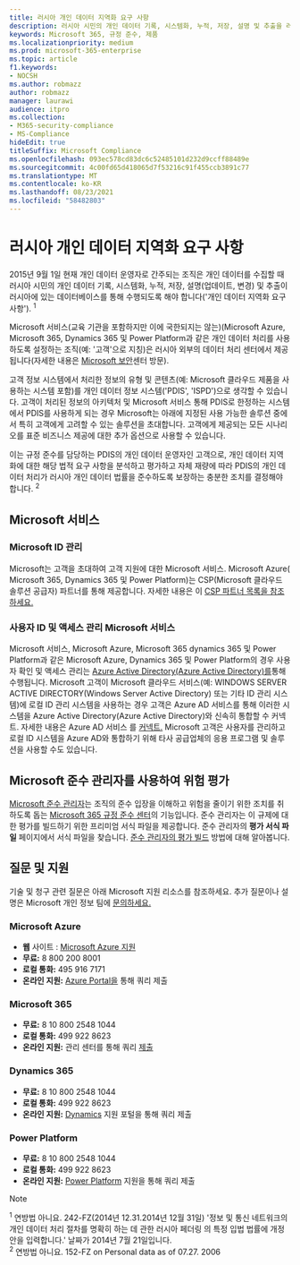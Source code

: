 ```yaml
---
title: 러시아 개인 데이터 지역화 요구 사항
description: 러시아 시민의 개인 데이터 기록, 시스템화, 누적, 저장, 설명 및 추출을 러시아에 있는 Microsoft 서비스 및 데이터베이스에서 수집하는 방법을 알아보습니다.
keywords: Microsoft 365, 규정 준수, 제품
ms.localizationpriority: medium
ms.prod: microsoft-365-enterprise
ms.topic: article
f1.keywords:
- NOCSH
ms.author: robmazz
author: robmazz
manager: laurawi
audience: itpro
ms.collection:
- M365-security-compliance
- MS-Compliance
hideEdit: true
titleSuffix: Microsoft Compliance
ms.openlocfilehash: 093ec578cd83dc6c52485101d232d9ccff88489e
ms.sourcegitcommit: 4c00fd65d418065d7f53216c91f455ccb3891c77
ms.translationtype: MT
ms.contentlocale: ko-KR
ms.lasthandoff: 08/23/2021
ms.locfileid: "58482803"
---
```

# <a name="russian-personal-data-localization-requirements"></a>러시아 개인 데이터 지역화 요구 사항

2015년 9월 1일 현재 개인 데이터 운영자로 간주되는 조직은 개인 데이터를 수집할 때 러시아 시민의 개인 데이터 기록, 시스템화, 누적, 저장, 설명(업데이트, 변경) 및 추출이 러시아에 있는 데이터베이스를 통해 수행되도록 해야 합니다('개인 데이터 지역화 요구 사항'). <sup>1</sup>

Microsoft 서비스(교육 기관을 포함하지만 이에 국한되지는 않는)(Microsoft Azure, Microsoft 365, Dynamics 365 및 Power Platform과 같은 개인 데이터 처리를 사용하도록 설정하는 조직(예: '고객'으로 지칭)은 러시아 외부의 데이터 처리 센터에서 제공됩니다(자세한 내용은 [Microsoft 보안](https://www.microsoft.com/trust-center)센터 방문).

고객 정보 시스템에서 처리한 정보의 유형 및 콘텐츠(예: Microsoft 클라우드 제품을 사용하는 시스템 포함)를 개인 데이터 정보 시스템('PDIS', 'ISPD')으로 생각할 수 있습니다. 고객이 처리된 정보의 아키텍처 및 Microsoft 서비스 통해 PDIS로 한정하는 시스템에서 PDIS를 사용하게 되는 경우 Microsoft는 아래에 지정된 사용 가능한 솔루션 중에서 특히 고객에게 고려할 수 있는 솔루션을 초대합니다. 고객에게 제공되는 모든 시나리오를 표준 비즈니스 제공에 대한 추가 옵션으로 사용할 수 있습니다.

이는 규정 준수를 담당하는 PDIS의 개인 데이터 운영자인 고객으로, 개인 데이터 지역화에 대한 해당 법적 요구 사항을 분석하고 평가하고 자체 재량에 따라 PDIS의 개인 데이터 처리가 러시아 개인 데이터 법률을 준수하도록 보장하는 충분한 조치를 결정해야 합니다. <sup>2</sup>

## <a name="subscribing-to-microsoft-services"></a>Microsoft 서비스

### <a name="microsoft-id-management"></a>Microsoft ID 관리

Microsoft는 고객을 초대하여 고객 지원에 대한 Microsoft 서비스. Microsoft Azure( Microsoft 365, Dynamics 365 및 Power Platform)는 CSP(Microsoft 클라우드 솔루션 공급자) 파트너를 통해 제공합니다. 자세한 내용은 이 [CSP 파트너 목록을 참조하세요.](https://pinpoint.microsoft.com/search?type=services&campaign=691)

### <a name="managing-user-identity-and-access-for-microsoft-services"></a>사용자 ID 및 액세스 관리 Microsoft 서비스

Microsoft 서비스, Microsoft Azure, Microsoft 365 dynamics 365 및 Power Platform과 같은 Microsoft Azure, Dynamics 365 및 Power Platform의 경우 사용자 확인 및 액세스 관리는 [Azure Active Directory(Azure Active Directory)를](https://azure.microsoft.com/services/active-directory/)통해 수행됩니다. Microsoft 고객이 Microsoft 클라우드 서비스(예: WINDOWS SERVER ACTIVE DIRECTORY(Windows Server Active Directory) 또는 기타 ID 관리 시스템)에 로컬 ID 관리 시스템을 사용하는 경우 고객은 Azure AD 서비스를 통해 이러한 시스템을 Azure Active Directory(Azure Active Directory)와 신속히 통합할 수 커넥트. 자세한 내용은 Azure AD 서비스 를 [커넥트.](/azure/active-directory/cloud-provisioning/) Microsoft 고객은 사용자를 관리하고 로컬 ID 시스템을 Azure AD와 통합하기 위해 타사 공급업체의 응용 프로그램 및 솔루션을 사용할 수도 있습니다.

## <a name="use-microsoft-compliance-manager-to-assess-your-risk"></a>Microsoft 준수 관리자를 사용하여 위험 평가

[Microsoft 준수 관리자](/microsoft-365/compliance/compliance-manager)는 조직의 준수 입장을 이해하고 위험을 줄이기 위한 조치를 취하도록 돕는 [Microsoft 365 규정 준수 센터](/microsoft-365/compliance/microsoft-365-compliance-center)의 기능입니다. 준수 관리자는 이 규제에 대한 평가를 빌드하기 위한 프리미엄 서식 파일을 제공합니다. 준수 관리자의 **평가 서식 파일** 페이지에서 서식 파일을 찾습니다. [준수 관리자의 평가 빌드](/microsoft-365/compliance/compliance-manager-assessments) 방법에 대해 알아봅니다.

## <a name="questions-and-support"></a>질문 및 지원

기술 및 청구 관련 질문은 아래 Microsoft 지원 리소스를 참조하세요. 추가 질문이나 설명은 Microsoft 개인 정보 팀에 [문의하세요.](https://support.microsoft.com/gp/privacy-page)

### <a name="microsoft-azure"></a>Microsoft Azure

- **웹** 사이트 : [Microsoft Azure 지원](https://aka.ms/GetAzureSupport)
- **무료:** 8 800 200 8001
- **로컬 통화:** 495 916 7171
- **온라인 지원:** [Azure Portal을](https://portal.azure.com) 통해 쿼리 제출

### <a name="microsoft-365"></a>Microsoft 365

- **무료:** 8 10 800 2548 1044
- **로컬 통화:** 499 922 8623
- **온라인 지원:** 관리 센터를 통해 쿼리 [제출](https://portal.office.com/)

### <a name="dynamics-365"></a>Dynamics 365

- **무료:** 8 10 800 2548 1044
- **로컬 통화:** 499 922 8623
- **온라인 지원:** [Dynamics](https://dynamics.microsoft.com/support/) 지원 포털을 통해 쿼리 제출

### <a name="power-platform"></a>Power Platform

- **무료:** 8 10 800 2548 1044
- **로컬 통화:** 499 922 8623
- **온라인 지원:** [Power Platform](/power-platform/admin/get-help-support) 지원을 통해 쿼리 제출

> [!NOTE]
> <sup>1</sup> 연방법 아니요. 242-FZ(2014년 12.31.2014년 12월 31일) '정보 및 통신 네트워크의 개인 데이터 처리 절차를 명확히 하는 데 관한 러시아 페더링 의 특정 입법 법률에 개정안을 입력합니다.' 날짜가 2014년 7월 21일입니다. <br>
> <sup>2</sup> 연방법 아니요. 152-FZ on Personal data as of 07.27. 2006<br>

